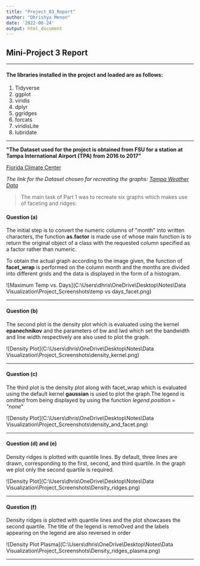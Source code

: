 ```yaml
---
title: "Project_03_Report"
author: "Dhrishya Menon"
date: '2022-06-24'
output: html_document
---
```


## Mini-Project 3 Report

***
#### The libraries installed in the project and loaded are as follows:

1. Tidyverse
2. ggplot
3. viridis
4. dplyr
5. ggridges
6. forcats
7. viridisLite
8. lubridate
 
***

**"The Dataset used for the project is obtained from FSU for a station at Tampa International Airport (TPA) from 2016 to 2017"**

[Florida Climate Center](https://climatecenter.fsu.edu/climate-data-access-tools/downloadable-data)


*The link for the Dataset chosen for recreating the graphs:
[Tampa Weather Data](https://github.com/reisanar/datasets/raw/master/tpa_weather_16_17.csv)*



> The main task of Part 1 was to recreate six graphs which makes use of faceting and ridges:


#### Question (a)

The initial step is to convert the numeric columns of "month" into written characters, the function **as.factor** is made use of  whose main function is to return the original object of a class with the requested column specified as a factor rather than numeric.

To obtain the actual graph according to the image given, the function of **facet_wrap** is performed on the column month and the months are divided into different grids and the data is displayed in the form of a histogram. 

![Maximum Temp vs. Days](C:\\Users\\dhris\\OneDrive\\Desktop\\Notes\\Data Visualization\\Project_Screenshots\\temp vs days_facet.png)


***

#### Question (b)

The second plot is the density plot which is evaluated using the kernel **epanechnikov** and the parameters of bw and lwd which set the bandwidth and line width respectively are also used to plot the graph.

![Density Plot](C:\\Users\\dhris\\OneDrive\\Desktop\\Notes\\Data Visualization\\Project_Screenshots\\density_kernel.png)

***

#### Question (c)

The third plot is the density plot along with facet_wrap which is evaluated using the default kernel **gaussian** is used to plot the graph.The legend is omitted from being displayed by using the function *legend.position = "none"*

![Density Plot](C:\\Users\\dhris\\OneDrive\\Desktop\\Notes\\Data Visualization\\Project_Screenshots\\density_and_facet.png)

***

#### Question (d) and (e)

Density ridges is plotted with quantile lines. By default, three lines are drawn, corresponding to the first, second, and third quartile. In the graph we plot only the second quartile is required. 

![Density Plot](C:\\Users\\dhris\\OneDrive\\Desktop\\Notes\\Data Visualization\\Project_Screenshots\\Density_ridges.png)


***

#### Question (f)

Density ridges is plotted with quantile lines and the plot showcases the second quartile. The title of the legend is remo0ved and the labels appearing on the legend are also reversed in order 

![Density Plot Plasma](C:\\Users\\dhris\\OneDrive\\Desktop\\Notes\\Data Visualization\\Project_Screenshots\\Density_ridges_plasma.png)


***


